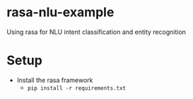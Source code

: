 # rasa-nlu-example
Using rasa for NLU intent classification and entity recognition

# Setup
* Install the rasa framework
    * `pip install -r requirements.txt`
